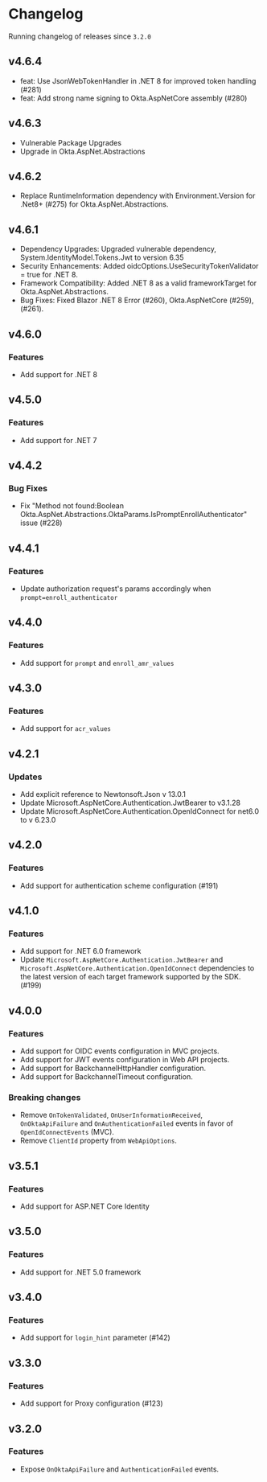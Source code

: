 # Changelog
Running changelog of releases since `3.2.0`

## v4.6.4
- feat: Use JsonWebTokenHandler in .NET 8 for improved token handling (#281)
- feat: Add strong name signing to Okta.AspNetCore assembly (#280)

## v4.6.3
- Vulnerable Package Upgrades
- Upgrade in Okta.AspNet.Abstractions

## v4.6.2

- Replace RuntimeInformation dependency with Environment.Version for .Net8+ (#275) for Okta.AspNet.Abstractions.

## v4.6.1

- Dependency Upgrades: Upgraded vulnerable dependency, System.IdentityModel.Tokens.Jwt to version 6.35
- Security Enhancements: Added oidcOptions.UseSecurityTokenValidator = true for .NET 8.
- Framework Compatibility: Added .NET 8 as a valid frameworkTarget for Okta.AspNet.Abstractions.
- Bug Fixes: Fixed Blazor .NET 8 Error (#260), Okta.AspNetCore (#259), (#261).

## v4.6.0

### Features

- Add support for .NET 8

## v4.5.0

### Features

- Add support for .NET 7

## v4.4.2

### Bug Fixes

- Fix "Method not found:Boolean Okta.AspNet.Abstractions.OktaParams.IsPromptEnrollAuthenticator" issue (#228)

## v4.4.1

### Features

- Update authorization request's params accordingly when `prompt=enroll_authenticator`

## v4.4.0

### Features

- Add support for `prompt` and `enroll_amr_values`

## v4.3.0

### Features

- Add support for `acr_values`

## v4.2.1

### Updates

- Add explicit reference to Newtonsoft.Json v 13.0.1
- Update Microsoft.AspNetCore.Authentication.JwtBearer to v3.1.28
- Update Microsoft.AspNetCore.Authentication.OpenIdConnect for net6.0 to v 6.23.0

## v4.2.0

### Features

- Add support for authentication scheme configuration (#191)

## v4.1.0

### Features

- Add support for .NET 6.0 framework
- Update `Microsoft.AspNetCore.Authentication.JwtBearer` and `Microsoft.AspNetCore.Authentication.OpenIdConnect` dependencies to the latest version of each target framework supported by the SDK. (#199)

## v4.0.0

### Features

- Add support for OIDC events configuration in MVC projects.
- Add support for JWT events configuration in Web API projects.
- Add support for BackchannelHttpHandler configuration.
- Add support for BackchannelTimeout configuration.

### Breaking changes

- Remove `OnTokenValidated`, `OnUserInformationReceived`, `OnOktaApiFailure` and `OnAuthenticationFailed` events in favor of `OpenIdConnectEvents` (MVC).
- Remove `ClientId` property from `WebApiOptions`.

## v3.5.1

### Features

- Add support for ASP.NET Core Identity

## v3.5.0

### Features

- Add support for .NET 5.0 framework

## v3.4.0

### Features

- Add support for `login_hint` parameter (#142)

## v3.3.0

### Features

- Add support for Proxy configuration (#123)

## v3.2.0

### Features

- Expose `OnOktaApiFailure` and `AuthenticationFailed` events.
